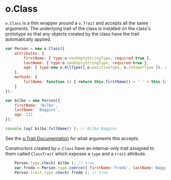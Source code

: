 o.Class
=======

`o.Class` is a thin wrapper around a `o.Trait` and accepts all the same arguments.  The
underlying trait of the class is installed on the class's prototype so that any objects
created by the class have the trait automatically applied.

```javascript
var Person = new o.Class({
    attributes: {
        firstName: { type:o.nonEmptyStringType, required:true },
        lastName: { type:o.nonEmptyStringType, required:true },
        age: { type:new o.AllType([ o.positiveType, o.integerType ]), required:true }
    },
    methods: {
        fullName: function () { return this.firstName() + ' ' + this.lastName() }
    }
});

var bilbo = new Person({
    firstName: 'Bilbo',
    lastName: 'Baggins',
    age: 111
});

console.log( bilbo.fullName() ); // Bilbo Baggins
```

See the [o.Trait Documentation](o-Trait.md) for what arguments this accepts.

Constructors created by `o.Class` have an internal-only trait assigned to them called
`ClassTrait` which exposes a `type` and a `trait` attribute.

```javascript
    Person.type.check( bilbo ); // true
    var frodo = Person.type.coerce({ firstName:'Frodo', lastName:'Baggins', age:33 });
    Person.trait.type.check( frodo ); // true
```

